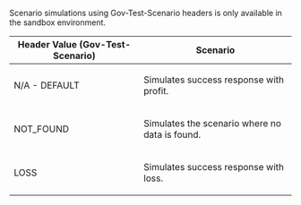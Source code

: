 <p>Scenario simulations using Gov-Test-Scenario headers is only available in the sandbox environment.</p>
<table>
    <thead>
        <tr>
            <th>Header Value (Gov-Test-Scenario)</th>
            <th>Scenario</th>
        </tr>
    </thead>
    <tbody>
            <tr>
                <td><p>N/A - DEFAULT</p></td>
                <td><p>Simulates success response with profit.</p></td>
            </tr>
            <tr>
                <td><p>NOT_FOUND</p></td>
                <td><p>Simulates the scenario where no data is found.</p></td>
            </tr>
            <tr>
                <td><p>LOSS</p></td>
                <td><p>Simulates success response with loss.</p></td>
            </tr>
        </tbody>
</table>
